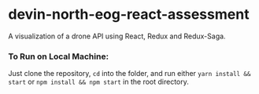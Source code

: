 # devin-north-eog-react-assessment
A visualization of a drone API using React, Redux and Redux-Saga.

### To Run on Local Machine:
Just clone the repository, `cd` into the folder, and run either `yarn install && start` or `npm install && npm start` in the root directory.
